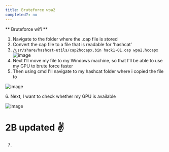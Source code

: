 ```yaml
---
title: Bruteforce wpa2
completed?: no
---
```


** Bruteforce wifi  **

1.  Navigate to the folder where the .cap file is stored
2.  Convert the cap file to a file that is readable for 'hashcat'
3.  `/usr/share/hashcat-utils/cap2hccapx.bin hack1-01.cap wpa2.hccapx`
    ![image](https://user-images.githubusercontent.com/79259209/223355036-58df21db-cdaa-445c-9413-22a469b5bce0.png)
4.  Next I'll move my file to my Windows machine, so that I'll be able to use my GPU to brute force faster
5.  Then using cmd I'll navigate to my hashcat folder where i copied the file to

![image](https://user-images.githubusercontent.com/79259209/223355110-426af1dc-48d2-4750-bdac-d8fe89f7a1c5.png)

6\. Next, I want to check whether my GPU is available

![image](https://user-images.githubusercontent.com/79259209/223355264-b897e5a7-4927-4e24-b648-97f631d33a49.png)
# 2B updated ✌️
7.
